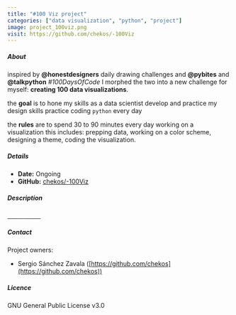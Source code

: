 ```yaml
---
title: "#100 Viz project"
categories: ["data visualization", "python", "project"]
image: project_100viz.png
visit: https://github.com/chekos/-100Viz
---
```


##### About

inspired by **@honestdesigners** daily drawing challenges and **@pybites** and **@talkpython** _#100DaysOfCode_ I morphed the two into a new challenge for myself: **creating 100 data visualizations**.

the **goal** is to 
hone my skills as a data scientist
develop and practice my design skills
practice coding `python` every day

the **rules** are
to spend 30 to 90 minutes every day working on a visualization
this includes: prepping data, working on a color scheme,
designing a theme, coding the visualization.

##### Details

- **Date:** Ongoing
- **GitHub:** [chekos/-100Viz](https://github.com/chekos/-100Viz)

##### Description

<div class="gallery">

  <a data-fancybox="gallery-100Viz" data-caption="Fighting Fire in California" href="https://github.com/chekos/-100Viz/raw/master/%23100Viz/01%20-%20Firefighters%20in%20CA/images/01%20Fighting%20Fire%20in%20California.png">
    <img src="https://github.com/chekos/-100Viz/raw/master/%23100Viz/01%20-%20Firefighters%20in%20CA/images/01%20Fighting%20Fire%20in%20California.png" alt="">
  </a>
  <a data-fancybox="gallery-100Viz" data-caption="Arriving Education" href="https://github.com/chekos/-100Viz/raw/master/%23100Viz/02%20-%20Recent%20Arrivals%20Education%20in%20CA/images/final/02%20Arriving%20Education.png">
    <img src="https://github.com/chekos/-100Viz/raw/master/%23100Viz/02%20-%20Recent%20Arrivals%20Education%20in%20CA/images/final/02%20Arriving%20Education.png" alt="">
  </a>
  <a data-fancybox="gallery-100Viz" data-caption="Reckoning Roots" href="https://github.com/chekos/-100Viz/raw/master/%23100Viz/03%20-%20Afromexicans%20map/images/final/03%20-%20Reckoning%20Roots.png">
    <img src="https://github.com/chekos/-100Viz/raw/master/%23100Viz/03%20-%20Afromexicans%20map/images/final/03%20-%20Reckoning%20Roots.png" alt="">
  </a>
  <a data-fancybox="gallery-100Viz" data-caption="Recoking Roots (Remix) Ft. Datawrapper" href="https://github.com/chekos/-100Viz/raw/master/%23100Viz/04%20-%20Afro-Mexicans%20%28Remix%29%20Ft.%20Datawrapper/images/04%20Afro-Mexicans%20%28Remix%29%20Ft.%20Datawrapper.png">
    <img src="https://github.com/chekos/-100Viz/raw/master/%23100Viz/04%20-%20Afro-Mexicans%20%28Remix%29%20Ft.%20Datawrapper/images/04%20Afro-Mexicans%20%28Remix%29%20Ft.%20Datawrapper.png" alt="">
  </a>
  <a data-fancybox="gallery-100Viz" data-caption="Visualizing Strata" href="https://github.com/chekos/-100Viz/blob/master/%23100Viz/05%20-%20Visualizing%20Strata/images/visualizing%20strata%20thumbnail.PNG?raw=true">
    <img src="https://github.com/chekos/-100Viz/blob/master/%23100Viz/05%20-%20Visualizing%20Strata/images/visualizing%20strata%20thumbnail.PNG?raw=true" alt="">
  </a>
  <a data-fancybox="gallery-100Viz" data-caption="Visualizing Strata (Remix)" href="https://github.com/chekos/-100Viz/raw/master/%23100Viz/06%20-%20Visualizing%20Strata%20%28Remix%29/images/final/06%20Visualizing%20Strata%20%28Remix%29.PNG">
    <img src="https://github.com/chekos/-100Viz/raw/master/%23100Viz/06%20-%20Visualizing%20Strata%20%28Remix%29/images/final/06%20Visualizing%20Strata%20%28Remix%29.PNG" alt="">
  </a>
  <a data-fancybox="gallery-100Viz" data-caption="Arriving Education (Remix)" href="https://github.com/chekos/-100Viz/raw/master/%23100Viz/07%20-%20Arriving%20Education%20%28Remix%29/images/final/07%20Arriving%20Education%20%28Remix%29.png">
    <img src="https://github.com/chekos/-100Viz/raw/master/%23100Viz/07%20-%20Arriving%20Education%20%28Remix%29/images/final/07%20Arriving%20Education%20%28Remix%29.png" alt="">
  </a>
  <a data-fancybox="gallery-100Viz" data-caption="Testing Gifs" href="https://github.com/chekos/-100Viz/raw/master/%23100Viz/08%20-%20Testing%20Gifs/images/08%20Testing%20Gifs.gif">
    <img src="https://github.com/chekos/-100Viz/raw/master/%23100Viz/08%20-%20Testing%20Gifs/images/08%20Testing%20Gifs.gif" alt="">
  </a>
  <a data-fancybox="gallery-100Viz" data-caption="Seeing Stocks" href="https://github.com/chekos/-100Viz/raw/master/%23100Viz/09%20-%20Seeing%20Stocks/images/09%20Seeing%20Stocks.gif">
    <img src="https://github.com/chekos/-100Viz/raw/master/%23100Viz/09%20-%20Seeing%20Stocks/images/09%20Seeing%20Stocks.gif" alt="">
  </a>
  <a data-fancybox="gallery-100Viz" data-caption="Stagnant Humanity theme" href="https://github.com/chekos/-100Viz/raw/master/%23100Viz/10%20-%20Declining%20Humanity/images/10_Stagnant_Humanity.png">
    <img src="https://github.com/chekos/-100Viz/raw/master/%23100Viz/10%20-%20Declining%20Humanity/images/10_Stagnant_Humanity.png" alt="">
  </a>
  <a data-fancybox="gallery-100Viz" data-caption="Breaking Even" href="https://github.com/chekos/-100Viz/raw/master/%23100Viz/11%20-%20Breaking%20Even/images/11%20-%20Breaking%20Even.png">
    <img src="https://github.com/chekos/-100Viz/raw/master/%23100Viz/11%20-%20Breaking%20Even/images/11%20-%20Breaking%20Even.png" alt="">
  </a>
  <a data-fancybox="gallery-100Viz" data-caption="Reppin' LATAM theme" href="https://github.com/chekos/-100Viz/raw/master/%23100Viz/12%20-%20Rappin%27%20LATAM/images/final/12%20-%20Reppin%27%20LATAM.png">
    <img src="https://github.com/chekos/-100Viz/raw/master/%23100Viz/12%20-%20Rappin%27%20LATAM/images/final/12%20-%20Reppin%27%20LATAM.png" alt="">
  </a>
  <a data-fancybox="gallery-100Viz" data-caption="Rap Bruto" href="https://github.com/chekos/-100Viz/raw/master/%23100Viz/13%20-%20Rap%20Bruto/images/final/13_Rap_Bruto.png">
    <img src="https://github.com/chekos/-100Viz/raw/master/%23100Viz/13%20-%20Rap%20Bruto/images/final/13_Rap_Bruto.png" alt="">
  </a>
  <a data-fancybox="gallery-100Viz" data-caption="Finging Stories" href="https://github.com/chekos/-100Viz/raw/master/%23100Viz/14%20-%20Finding%20Stories/images/final/14_-_Finding_Stories.png">
    <img src="https://github.com/chekos/-100Viz/raw/master/%23100Viz/14%20-%20Finding%20Stories/images/final/14_-_Finding_Stories.png" alt="">
  </a>
  <a data-fancybox="gallery-100Viz" data-caption="Finding Stories (Remix) theme" href="https://github.com/chekos/-100Viz/raw/master/%23100Viz/15%20-%20Finding%20Stories%20%28Remix%29/images/final/15%20-%20Finding%20Stories%20%28Remix%29.png">
    <img src="https://github.com/chekos/-100Viz/raw/master/%23100Viz/15%20-%20Finding%20Stories%20%28Remix%29/images/final/15%20-%20Finding%20Stories%20%28Remix%29.png" alt="">
  </a>
  <a data-fancybox="gallery-100Viz" data-caption="BAs in the Bay" href="https://github.com/chekos/-100Viz/raw/master/%23100Viz/16%20-%20BAs%20in%20the%20Bay/reports/figures/16%20-%20BAs%20in%20the%20Bay.png">
    <img src="https://github.com/chekos/-100Viz/raw/master/%23100Viz/16%20-%20BAs%20in%20the%20Bay/reports/figures/16%20-%20BAs%20in%20the%20Bay.png" alt="">
  </a>
  <a data-fancybox="gallery-100Viz" data-caption="BAs in the Bay (Remix)" href="https://github.com/chekos/-100Viz/raw/master/%23100Viz/17%20-%20BAs%20in%20the%20Bay%20%28Remix%29/reports/figures/17%20-%20BAs%20in%20the%20Bay%20%28Remix%29.png">
    <img src="https://github.com/chekos/-100Viz/raw/master/%23100Viz/17%20-%20BAs%20in%20the%20Bay%20%28Remix%29/reports/figures/17%20-%20BAs%20in%20the%20Bay%20%28Remix%29.png" alt="">
  </a>
  <a data-fancybox="gallery-100Viz" data-caption="633,000 kilómetros" href="https://github.com/chekos/-100Viz/raw/master/%23100Viz/18%20-%20633,000%20kil%C3%B3metros/reports/figures/final/18%20-%20633,000%20kil%C3%B3metros.png">
    <img src="https://github.com/chekos/-100Viz/raw/master/%23100Viz/18%20-%20633,000%20kil%C3%B3metros/reports/figures/final/18%20-%20633,000%20kil%C3%B3metros.png" alt="">
  </a>
  <a data-fancybox="gallery-100Viz" data-caption="Valentine's" href="https://github.com/chekos/-100Viz/raw/master/%23100Viz/19%20-%20Valentines/reports/figures/final/19%20-%20Valentines.png">
    <img src="https://github.com/chekos/-100Viz/raw/master/%23100Viz/19%20-%20Valentines/reports/figures/final/19%20-%20Valentines.png" alt="">
  </a>
  <a data-fancybox="gallery-100Viz" data-caption="Another One" href="https://github.com/chekos/-100Viz/raw/master/%23100Viz/20%20-%20Another%20One/reports/figures/final/20%20-%20Another%20One.png">
    <img src="https://github.com/chekos/-100Viz/raw/master/%23100Viz/20%20-%20Another%20One/reports/figures/final/20%20-%20Another%20One.png" alt="">
  </a>
</div>


##### Contact

Project owners:

- Sergio Sánchez Zavala ([https://github.com/chekos](https://github.com/chekos))

##### Licence

GNU General Public License v3.0
